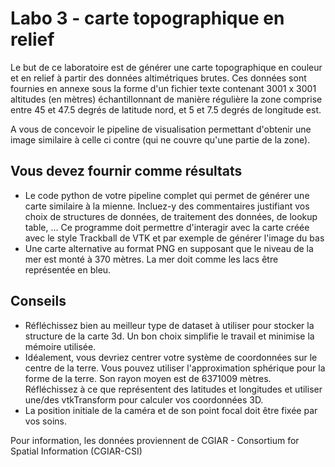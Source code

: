 # Labo 3 - carte topographique en relief

Le but de ce laboratoire est de générer une carte topographique en couleur et en relief à partir des données altimétriques brutes. Ces données sont fournies en annexe sous la forme d'un fichier texte contenant 3001 x 3001 altitudes (en mètres) échantillonnant de manière régulière la zone comprise entre 45 et 47.5 degrés de latitude nord, et 5 et 7.5 degrés de longitude est.

A vous de concevoir le pipeline de visualisation permettant d'obtenir une image similaire à celle ci contre (qui ne couvre qu'une partie de la zone).

## Vous devez fournir comme résultats

- Le code python de votre pipeline complet qui permet de générer une carte similaire à la mienne. Incluez-y des commentaires justifiant vos choix de structures de données, de traitement des données, de lookup table, ... Ce programme doit permettre d'interagir avec la carte créée avec le style Trackball de VTK et par exemple de générer l'image du bas
- Une carte alternative au format PNG en supposant que le niveau de la mer est monté à 370 mètres. La mer doit comme les lacs être représentée en bleu.

## Conseils

- Réfléchissez bien au meilleur type de dataset à utiliser pour stocker la structure de la carte 3d. Un bon choix simplifie le travail et minimise la mémoire utilisée.
- Idéalement, vous devriez centrer votre système de coordonnées sur le centre de la terre. Vous pouvez utiliser l'approximation sphérique pour la forme de la terre. Son rayon moyen est de 6371009 mètres. Réfléchissez à ce que représentent des latitudes et longitudes et utiliser une/des vtkTransform pour calculer vos coordonnées 3D.
- La position initiale de la caméra et de son point focal doit être fixée par vos soins.

Pour information, les données proviennent de CGIAR - Consortium for Spatial Information (CGIAR-CSI)
